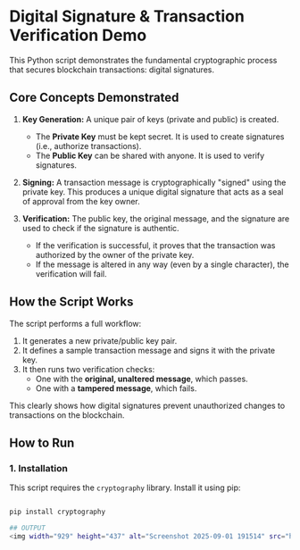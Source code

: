 # Digital Signature & Transaction Verification Demo

This Python script demonstrates the fundamental cryptographic process that secures blockchain transactions: digital signatures.

## Core Concepts Demonstrated

1.  **Key Generation:** A unique pair of keys (private and public) is created.
    -   The **Private Key** must be kept secret. It is used to create signatures (i.e., authorize transactions).
    -   The **Public Key** can be shared with anyone. It is used to verify signatures.

2.  **Signing:** A transaction message is cryptographically "signed" using the private key. This produces a unique digital signature that acts as a seal of approval from the key owner.

3.  **Verification:** The public key, the original message, and the signature are used to check if the signature is authentic.
    -   If the verification is successful, it proves that the transaction was authorized by the owner of the private key.
    -   If the message is altered in any way (even by a single character), the verification will fail.

## How the Script Works
The script performs a full workflow:
1.  It generates a new private/public key pair.
2.  It defines a sample transaction message and signs it with the private key.
3.  It then runs two verification checks:
    -   One with the **original, unaltered message**, which passes.
    -   One with a **tampered message**, which fails.

This clearly shows how digital signatures prevent unauthorized changes to transactions on the blockchain.

## How to Run

### 1. Installation
This script requires the `cryptography` library. Install it using pip:
```bash

pip install cryptography

## OUTPUT
<img width="929" height="437" alt="Screenshot 2025-09-01 191514" src="https://github.com/user-attachments/assets/a237b2a1-3858-4e00-9cf4-7a306235a7ef" />

